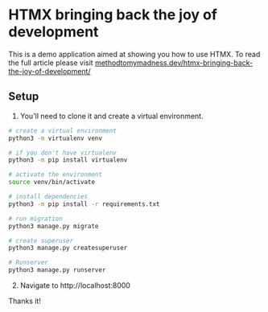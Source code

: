 # HTMX bringing back the joy of development
This is a demo application aimed at showing you how to use HTMX. To read the full article please visit [methodtomymadness.dev/htmx-bringing-back-the-joy-of-development/](methodtomymadness.dev/htmx-bringing-back-the-joy-of-development/)

## Setup
1. You'll need to clone it and create a virtual environment.

```bash
# create a virtual environment
python3 -m virtualenv venv

# if you don't have virtualenv
python3 -m pip install virtualenv

# activate the environment
source venv/bin/activate

# install dependencies
python3 -m pip install -r requirements.txt

# run migration
python3 manage.py migrate

# create superuser
python3 manage.py createsuperuser

# Runserver
python3 manage.py runserver
```

2. Navigate to http://localhost:8000

Thanks it!

